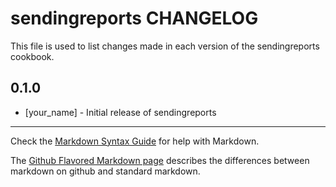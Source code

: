 # sendingreports CHANGELOG

This file is used to list changes made in each version of the sendingreports cookbook.

## 0.1.0
- [your_name] - Initial release of sendingreports

- - -
Check the [Markdown Syntax Guide](http://daringfireball.net/projects/markdown/syntax) for help with Markdown.

The [Github Flavored Markdown page](http://github.github.com/github-flavored-markdown/) describes the differences between markdown on github and standard markdown.
